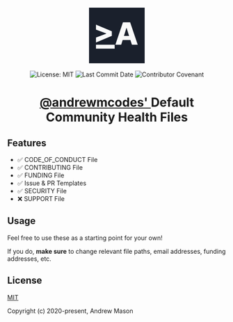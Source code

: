 <p align="center">
  <a href="https://andrewm.codes" target="_blank" rel="noopener noreferrer">
    <img src=".github/img/logo.svg" width="128" height="128">
  </a>
</p>

<p align="center">
  <img src="https://badgen.net/github/license/andrewmcodes/.github" alt="License: MIT">
  <img src="https://badgen.net/github/last-commit/andrewmcodes/.github" alt="Last Commit Date">
  <img src="https://img.shields.io/badge/Contributor%20Covenant-v2.0%20adopted-ff69b4.svg" alt="Contributor Covenant">
</p>

<h1 align="center">
  <a href="https://github.com/andrewmcodes">@andrewmcodes' </a>Default<br />Community Health Files
</h1>

## Features

- ✅ CODE_OF_CONDUCT File
- ✅ CONTRIBUTING File
- ✅ FUNDING File
- ✅ Issue & PR Templates
- ✅ SECURITY File
- ❌ SUPPORT File

## Usage

Feel free to use these as a starting point for your own!

If you do, **make sure** to change relevant file paths, email addresses, funding addresses, etc.

## License

[MIT](https://opensource.org/licenses/MIT)

Copyright (c) 2020-present, Andrew Mason
